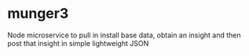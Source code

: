 # munger3
Node microservice to pull in install base data, obtain an insight and then post that insight in simple lightweight JSON
